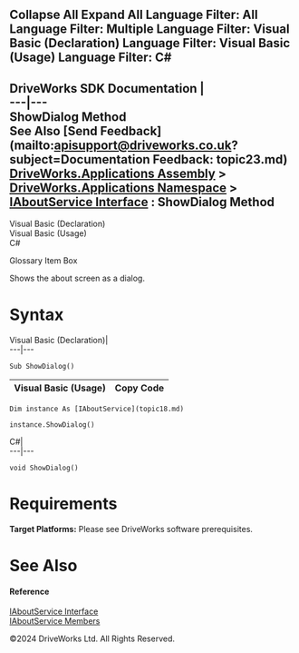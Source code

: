        

 Collapse All Expand All  Language Filter: All  Language Filter: Multiple  Language Filter: Visual Basic (Declaration) Language Filter: Visual Basic (Usage) Language Filter: C#  
---  
DriveWorks SDK Documentation  |   
---|---  
ShowDialog Method   
See Also [Send Feedback](mailto:apisupport@driveworks.co.uk?subject=Documentation Feedback: topic23.md)  
[DriveWorks.Applications Assembly](topic13.md) > [DriveWorks.Applications Namespace](topic16.md) > [IAboutService Interface](topic18.md) : ShowDialog Method  
---  
  
Visual Basic (Declaration)    
Visual Basic (Usage)    
C# 

Glossary Item Box

Shows the about screen as a dialog. 

# Syntax

Visual Basic (Declaration)|   
---|---  
      
    
    Sub ShowDialog()   
  
Visual Basic (Usage)| Copy Code  
---|---  
      
    
    Dim instance As [IAboutService](topic18.md)
     
    instance.ShowDialog()  
  
C#|   
---|---  
      
    
    void ShowDialog()  
  
# Requirements

**Target Platforms:** Please see DriveWorks software prerequisites.

# See Also

#### Reference

[IAboutService Interface](topic18.md)   
[IAboutService Members](topic19.md)

©2024 DriveWorks Ltd. All Rights Reserved.
